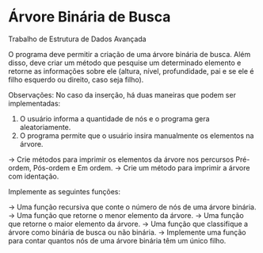 # Árvore Binária de Busca

Trabalho de Estrutura de Dados Avançada

O programa deve permitir a criação de uma árvore binária de busca. Além disso, deve criar um método que pesquise um determinado elemento e retorne as informações sobre ele (altura, nível, profundidade, pai e se ele é filho esquerdo ou direito, caso seja filho).

Observações:
No caso da inserção, há duas maneiras que podem ser implementadas: 
1) O usuário informa a quantidade de nós e o programa gera aleatoriamente.
2) O programa permite que o usuário insira manualmente os elementos na árvore.

→ Crie métodos para imprimir os elementos da árvore nos percursos Pré-ordem, Pós-ordem e Em ordem.
→ Crie um método para imprimir a árvore com identação.

Implemente as seguintes funções:

→ Uma função recursiva que conte o número de nós de uma árvore binária.
→ Uma função que retorne o menor elemento da árvore.
→ Uma função que retorne o maior elemento da árvore.
→ Uma função que classifique a árvore como binária de busca ou não binária.
→ Implemente uma função para contar quantos nós de uma árvore binária têm um único filho.
